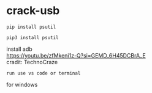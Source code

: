 # crack-usb

```
pip install psutil
```
```
pip3 install psutil
```

install adb  
https://youtu.be/zfMkeni1z-Q?si=GEMD_6H45DCBrA_E    
cradit:
TechnoCraze

    run use vs code or terminal
for windows
